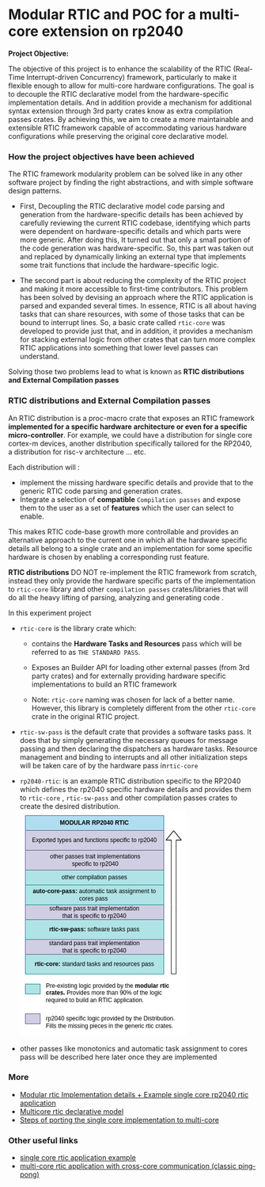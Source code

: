 # Modular RTIC and POC for a multi-core extension on rp2040

**Project Objective:** 

The objective of this project is to enhance the scalability of the RTIC (Real-Time Interrupt-driven Concurrency) framework, particularly to make it flexible enough to allow for multi-core hardware configurations. The goal is to decouple the RTIC declarative model from the hardware-specific implementation details. And in addition provide a mechanism for additional syntax extension through 3rd party crates know as extra compilation passes crates. By achieving this, we aim to create a more maintainable and extensible RTIC framework capable of accommodating various hardware configurations while preserving the original core declarative model.

### How the project objectives have been achieved
The RTIC framework modularity problem can be solved like in any other software project by finding the right abstractions, and with simple software design patterns. 

- First, Decoupling the RTIC declarative model code parsing and generation from the hardware-specific details has been achieved by carefully reviewing the current RTIC codebase, identifying which parts were dependent on hardware-specific details and which parts were more generic. After doing this, It turned out that only a small portion of the code generation was hardware-specific. So, this part was taken out and replaced by dynamically linking an external type that implements some trait functions that include the hardware-specific logic. 

- The second part is about reducing the complexity of the RTIC project and making it more accessible to first-time contributors. This problem has been solved by devising an approach where the RTIC application is parsed and expanded several times. In essence, RTIC is all about having tasks that can share resources, with some of those tasks that can be bound to interrupt lines. So, a basic crate called `rtic-core` was developed to provide just that, and in addition, it provides a mechanism for stacking external logic from other crates that can turn more complex RTIC applications into something that lower level passes can understand. 

Solving those two problems lead to what is known as **RTIC distributions and External Compilation passes**

### **RTIC distributions** and External Compilation passes

An RTIC distribution is a proc-macro crate that exposes an RTIC framework **implemented for a specific hardware architecture or even for a specific micro-controller**. For example, we could have a distribution for single core cortex-m devices, another distribution specifically tailored for the RP2040, a distribution for risc-v architecture ... etc. 

Each distribution will :

- implement the missing hardware specific details and provide that to the generic RTIC code parsing and generation crates.
- Integrate a selection of **compatible** `Compilation passes` and expose them to the user as a set of **features** which the user can select to enable.

This makes RTIC code-base growth more controllable and provides an alternative approach to the current one in which all the hardware specific details all belong to a single crate and an implementation for some specific hardware is chosen by enabling a corresponding rust feature. 

**RTIC distributions** DO NOT re-implement the RTIC framework from scratch, instead they only provide the hardware specific parts of the implementation to `rtic-core` library  and other `compilation passes` crates/libraries that will do all the heavy lifting of parsing, analyzing and generating code .

In this experiment project

- `rtic-core` is the library crate which:

  - contains the **Hardware Tasks and Resources** pass which will be referred to as `THE STANDARD PASS`.

  - Exposes an Builder API for loading other external passes (from 3rd party crates) and for externally providing hardware specific implementations to build an RTIC framework
  - Note: `rtic-core` naming was chosen for lack of a better name. However, this library is completely different from the other `rtic-core` crate in the original RTIC project. 

- `rtic-sw-pass` is the default crate that provides a software tasks pass. It does that by simply generating the necessary queues for message passing and then declaring the dispatchers as hardware tasks. Resource management and binding to interrupts and all other initialization steps will be taken care of by the hardware pass in`rtic-core`

- `rp2040-rtic`: is an example RTIC distribution specific to the RP2040 which defines the rp2040 specific hardware details and provides them to  `rtic-core` , `rtic-sw-pass` and other compilation passes crates to create the desired distribution.  
![stack](rp2040_rtic.png)  

- other passes like monotonics and automatic task assignment to cores pass will be described here later once they are implemented



### More

- [Modular rtic Implementation details + Example single core rp2040 rtic application](modular_rtic_impl.md)
- [Multicore rtic declarative model](rtic_mc.md)
- [Steps of porting the single core implementation to multi-core](rtic_mc_steps.md)

### Other useful links
- [single core rtic application example](rp2040-rtic/examples/hello_rtic.rs) 
- [multi-core rtic application with cross-core communication (classic ping-pong)](rp2040-rtic/examples/ping_pong.rs)  
